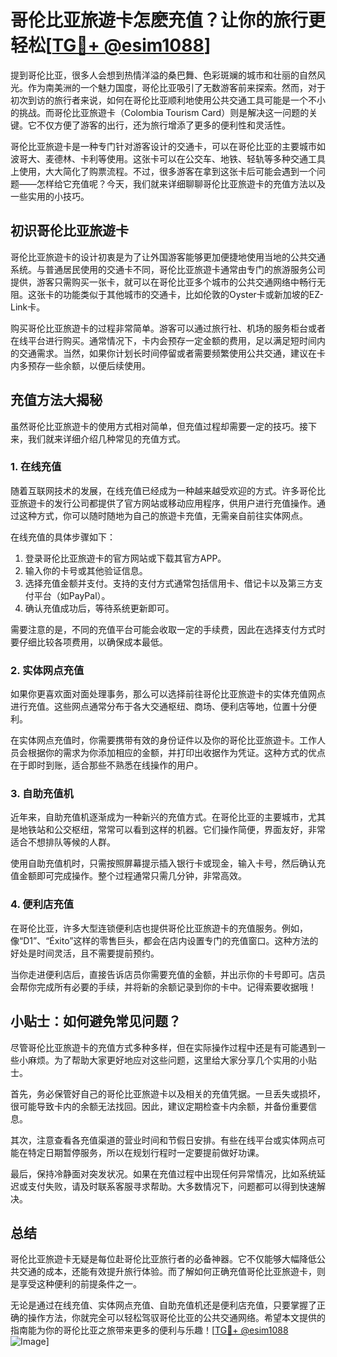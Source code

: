 # 哥伦比亚旅遊卡怎麽充值？让你的旅行更轻松[[TG💪+ @esim1088](https://t.me/s/esim1088)]

提到哥伦比亚，很多人会想到热情洋溢的桑巴舞、色彩斑斓的城市和壮丽的自然风光。作为南美洲的一个魅力国度，哥伦比亚吸引了无数游客前来探索。然而，对于初次到访的旅行者来说，如何在哥伦比亚顺利地使用公共交通工具可能是一个不小的挑战。而哥伦比亚旅遊卡（Colombia Tourism Card）则是解决这一问题的关键。它不仅方便了游客的出行，还为旅行增添了更多的便利性和灵活性。

哥伦比亚旅遊卡是一种专门针对游客设计的交通卡，可以在哥伦比亚的主要城市如波哥大、麦德林、卡利等使用。这张卡可以在公交车、地铁、轻轨等多种交通工具上使用，大大简化了购票流程。不过，很多游客在拿到这张卡后可能会遇到一个问题——怎样给它充值呢？今天，我们就来详细聊聊哥伦比亚旅遊卡的充值方法以及一些实用的小技巧。

## 初识哥伦比亚旅遊卡

哥伦比亚旅遊卡的设计初衷是为了让外国游客能够更加便捷地使用当地的公共交通系统。与普通居民使用的交通卡不同，哥伦比亚旅遊卡通常由专门的旅游服务公司提供，游客只需购买一张卡，就可以在哥伦比亚多个城市的公共交通网络中畅行无阻。这张卡的功能类似于其他城市的交通卡，比如伦敦的Oyster卡或新加坡的EZ-Link卡。

购买哥伦比亚旅遊卡的过程非常简单。游客可以通过旅行社、机场的服务柜台或者在线平台进行购买。通常情况下，卡内会预存一定金额的费用，足以满足短时间内的交通需求。当然，如果你计划长时间停留或者需要频繁使用公共交通，建议在卡内多预存一些余额，以便后续使用。

## 充值方法大揭秘

虽然哥伦比亚旅遊卡的使用方式相对简单，但充值过程却需要一定的技巧。接下来，我们就来详细介绍几种常见的充值方式。

### 1. 在线充值

随着互联网技术的发展，在线充值已经成为一种越来越受欢迎的方式。许多哥伦比亚旅遊卡的发行公司都提供了官方网站或移动应用程序，供用户进行充值操作。通过这种方式，你可以随时随地为自己的旅遊卡充值，无需亲自前往实体网点。

在线充值的具体步骤如下：

1. 登录哥伦比亚旅遊卡的官方网站或下载其官方APP。
2. 输入你的卡号或其他验证信息。
3. 选择充值金额并支付。支持的支付方式通常包括信用卡、借记卡以及第三方支付平台（如PayPal）。
4. 确认充值成功后，等待系统更新即可。

需要注意的是，不同的充值平台可能会收取一定的手续费，因此在选择支付方式时要仔细比较各项费用，以确保成本最低。

### 2. 实体网点充值

如果你更喜欢面对面处理事务，那么可以选择前往哥伦比亚旅遊卡的实体充值网点进行充值。这些网点通常分布于各大交通枢纽、商场、便利店等地，位置十分便利。

在实体网点充值时，你需要携带有效的身份证件以及你的哥伦比亚旅遊卡。工作人员会根据你的需求为你添加相应的金额，并打印出收据作为凭证。这种方式的优点在于即时到账，适合那些不熟悉在线操作的用户。

### 3. 自助充值机

近年来，自助充值机逐渐成为一种新兴的充值方式。在哥伦比亚的主要城市，尤其是地铁站和公交枢纽，常常可以看到这样的机器。它们操作简便，界面友好，非常适合不想排队等候的人群。

使用自助充值机时，只需按照屏幕提示插入银行卡或现金，输入卡号，然后确认充值金额即可完成操作。整个过程通常只需几分钟，非常高效。

### 4. 便利店充值

在哥伦比亚，许多大型连锁便利店也提供哥伦比亚旅遊卡的充值服务。例如，像“D1”、“Éxito”这样的零售巨头，都会在店内设置专门的充值窗口。这种方法的好处是时间灵活，且不需要提前预约。

当你走进便利店后，直接告诉店员你需要充值的金额，并出示你的卡号即可。店员会帮你完成所有必要的手续，并将新的余额记录到你的卡中。记得索要收据哦！

## 小贴士：如何避免常见问题？

尽管哥伦比亚旅遊卡的充值方式多种多样，但在实际操作过程中还是有可能遇到一些小麻烦。为了帮助大家更好地应对这些问题，这里给大家分享几个实用的小贴士。

首先，务必保管好自己的哥伦比亚旅遊卡以及相关的充值凭据。一旦丢失或损坏，很可能导致卡内的余额无法找回。因此，建议定期检查卡内余额，并备份重要信息。

其次，注意查看各充值渠道的营业时间和节假日安排。有些在线平台或实体网点可能在特定日期暂停服务，所以在规划行程时一定要提前做好功课。

最后，保持冷静面对突发状况。如果在充值过程中出现任何异常情况，比如系统延迟或支付失败，请及时联系客服寻求帮助。大多数情况下，问题都可以得到快速解决。

## 总结

哥伦比亚旅遊卡无疑是每位赴哥伦比亚旅行者的必备神器。它不仅能够大幅降低公共交通的成本，还能有效提升旅行体验。而了解如何正确充值哥伦比亚旅遊卡，则是享受这种便利的前提条件之一。

无论是通过在线充值、实体网点充值、自助充值机还是便利店充值，只要掌握了正确的操作方法，你就完全可以轻松驾驭哥伦比亚的公共交通网络。希望本文提供的指南能为你的哥伦比亚之旅带来更多的便利与乐趣！[[TG💪+ @esim1088](https://t.me/s/esim1088) ![Image](https://i.postimg.cc/4NQfJmqS/Snipaste-2025-05-13-00-14-12.png)]